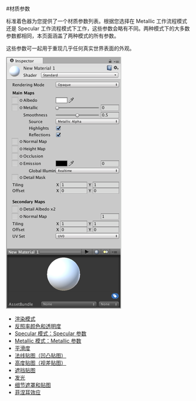 #材质参数

标准着色器为您提供了一个材质参数列表。根据您选择在 Metallic 工作流程模式还是 Specular 工作流程模式下工作，这些参数会略有不同。两种模式下的大多数参数都相同，本页面涵盖了两种模式的所有参数。

这些参数可一起用于重现几乎任何真实世界表面的外观。

![此处的标准着色器材质采用了默认参数并且未分配任何值或纹理](../uploads/Main/StandardShaderNewEmptyMaterial.png)

- [渲染模式](StandardShaderMaterialParameterRenderingMode.html)
- [反照率颜色和透明度](StandardShaderMaterialParameterAlbedoColor.html)
- [Specular 模式：Specular 参数](StandardShaderMaterialParameterSpecular.html)
- [Metallic 模式：Metallic 参数](StandardShaderMaterialParameterMetallic.html)
- [平滑度](StandardShaderMaterialParameterSmoothness.html)
- [法线贴图（凹凸贴图）](StandardShaderMaterialParameterNormalMap.html)
- [高度贴图（视差贴图）](StandardShaderMaterialParameterHeightMap.html)
- [遮挡贴图](StandardShaderMaterialParameterOcclusionMap.html)
- [发光](StandardShaderMaterialParameterEmission.html)
- [细节遮罩和贴图](StandardShaderMaterialParameterDetail.html)
- [菲涅耳效应](StandardShaderFresnel.html)
